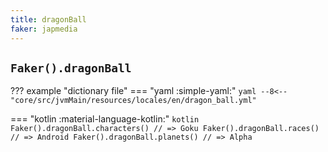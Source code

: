 ```yaml
---
title: dragonBall
faker: japmedia
---
```


## `Faker().dragonBall`

??? example "dictionary file"
    === "yaml :simple-yaml:"
        ```yaml
        --8<-- "core/src/jvmMain/resources/locales/en/dragon_ball.yml"
        ```

=== "kotlin :material-language-kotlin:"
    ```kotlin
    Faker().dragonBall.characters() // => Goku
    Faker().dragonBall.races() // => Android
    Faker().dragonBall.planets() // => Alpha
    ```
